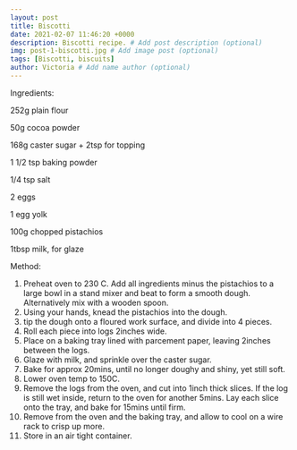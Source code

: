 ```yaml
---
layout: post
title: Biscotti
date: 2021-02-07 11:46:20 +0000
description: Biscotti recipe. # Add post description (optional)
img: post-1-biscotti.jpg # Add image post (optional)
tags: [Biscotti, biscuits]
author: Victoria # Add name author (optional)
---
```

Ingredients:

252g plain flour

50g cocoa powder 

168g caster sugar + 2tsp for topping

1 1/2 tsp baking powder

1/4 tsp salt

2 eggs

1 egg yolk

100g chopped pistachios

1tbsp milk, for glaze

Method:
1. Preheat oven to 230 C. Add all ingredients minus the pistachios to a large bowl in a stand mixer and beat to form a smooth dough. Alternatively mix with a wooden spoon.
2. Using your hands, knead the pistachios into the dough.
3. tip the dough onto a floured work surface, and divide into 4 pieces. 
4. Roll each piece into logs 2inches wide.
5. Place on a baking tray lined with parcement paper, leaving 2inches between the logs.
6. Glaze with milk, and sprinkle over the caster sugar. 
7. Bake for approx 20mins, until no longer doughy and shiny, yet still soft.
8. Lower oven temp to 150C.
9. Remove the logs from the oven, and cut into 1inch thick slices. If the log is still wet inside, return to the oven for another 5mins. Lay each slice onto the tray, and bake for 15mins until firm.
10. Remove from the oven and the baking tray, and allow to cool on a wire rack to crisp up more.
11. Store in an air tight container. 


